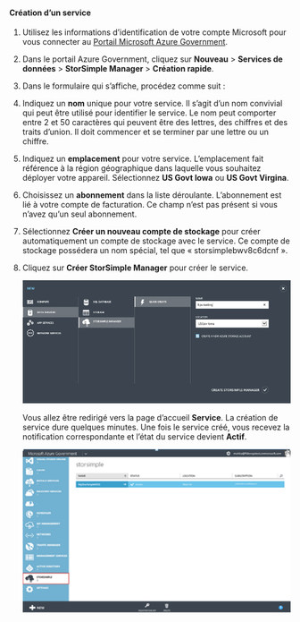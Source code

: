 
#### Création d’un service

1. Utilisez les informations d’identification de votre compte Microsoft pour vous connecter au [Portail Microsoft Azure Government](https://manage.windowsazure.us/).

2. Dans le portail Azure Government, cliquez sur **Nouveau** > **Services de données** > **StorSimple Manager** > **Création rapide**.

3. Dans le formulaire qui s’affiche, procédez comme suit :
  1. Indiquez un **nom** unique pour votre service. Il s’agit d’un nom convivial qui peut être utilisé pour identifier le service. Le nom peut comporter entre 2 et 50 caractères qui peuvent être des lettres, des chiffres et des traits d’union. Il doit commencer et se terminer par une lettre ou un chiffre.
  2. Indiquez un **emplacement** pour votre service. L’emplacement fait référence à la région géographique dans laquelle vous souhaitez déployer votre appareil. Sélectionnez **US Govt Iowa** ou **US Govt Virgina**.
  3. Choisissez un **abonnement** dans la liste déroulante. L’abonnement est lié à votre compte de facturation. Ce champ n’est pas présent si vous n’avez qu’un seul abonnement.
  4. Sélectionnez **Créer un nouveau compte de stockage** pour créer automatiquement un compte de stockage avec le service. Ce compte de stockage possédera un nom spécial, tel que « storsimplebwv8c6dcnf ».
  5. Cliquez sur **Créer StorSimple Manager** pour créer le service.

       ![créer un service](./media/storsimple-create-new-service-gov/HCS_CreateAService-gov-include.png)

     Vous allez être redirigé vers la page d’accueil **Service**. La création de service dure quelques minutes. Une fois le service créé, vous recevez la notification correspondante et l’état du service devient **Actif**.
 
       ![création du service](./media/storsimple-create-new-service-gov/HCS_StorSimpleManagerServicePage-gov-include.png)

<!---HONumber=62-->